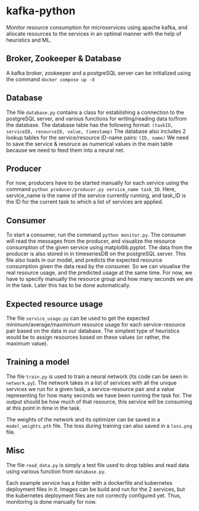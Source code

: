 # kafka-python

Monitor resource consumption for microservices using apache kafka, and allocate resources to the services in an optimal manner with the help of heuristics and ML.

## Broker, Zookeeper & Database

A kafka broker, zookeeper and a postgreSQL server can be initialized using the command ``` docker compose up -d ```

## Database

The file ``` database.py ``` contains a class for establishing a connection to the postgreSQL server, and various functions for writing/reading data to/from the database. 
The database table has the following format: ``` (taskID, serviceID, resourceID, value, timestamp) ```
The database also includes 2 lookup tables for the service/resource ID-name pairs: ``` (ID, name) ```
We need to save the service & resoruce as numerical values in the main table because we need to feed them into a neural net.

## Producer

For now, producers have to be started manually for each service using the command ``` python producer/producer.py service_name task_ID ```.
Here, service_name is the name of the service currently running, and task_ID is the ID for the current task to which a list of services are applied.

## Consumer

To start a consumer, run the command ``` python monitor.py ```. The consumer will read the messages from the producer, and visualize the resource consumption of the given service using matplotlib.pyplot. The data from the producer is also stored in in timeseriesDB on the postgreSQL server.
This file also loads in our model, and predicts the expected resource consumption given the data read by the consumer. So we can visualise the real resource usage, and the predicted usage at the same time.
For now, we have to specify manually the resource group and how many seconds we are in the task. Later this has to be done automatically. 

## Expected resource usage

The file ``` service_usage.py ``` can be used to get the expected minimum/average/maxmimum resource usage for each service-resource pair based on the data in our database. The simplest type of heuristics would be to assign resources based on these values (or rather, the maximum value).

## Training a model

The file ``` train.py ``` is used to train a neural network (its code can be seen in ``` network.py ```). The network takes in a list of services with all the unique services we run for a given task, a service-resource pair and a value representing for how many seconds we have been running the task for. The output should be how much of that resource, this service will be consuming at this point in time in the task.

The weights of the network and its optimizer can be saved in a ``` model_weights.pth ``` file. The loss during training can also saved in a ``` loss.png ``` file.

## Misc

The file ``` read_data.py ``` is simply a test file used to drop tables and read data using various function from ``` database.py ```.

Each example service has a folder with a dockerfile and kubernetes deployment files in it. Images can be build and run for the 2 services, but the kubernetes deployment files are not correctly configured yet. Thus, monitoring is done manually for now.